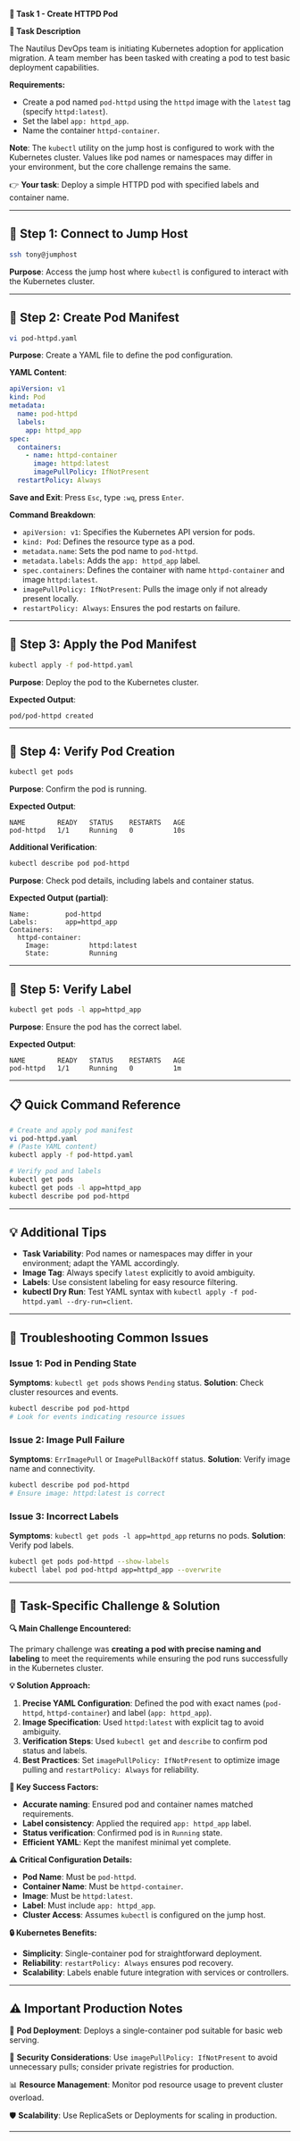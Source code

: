 **🌟 Task 1 - Create HTTPD Pod**

**📌 Task Description**

The Nautilus DevOps team is initiating Kubernetes adoption for application migration. A team member has been tasked with creating a pod to test basic deployment capabilities.

**Requirements:**
- Create a pod named `pod-httpd` using the `httpd` image with the `latest` tag (specify `httpd:latest`).
- Set the label `app: httpd_app`.
- Name the container `httpd-container`.

**Note**: The `kubectl` utility on the jump host is configured to work with the Kubernetes cluster. Values like pod names or namespaces may differ in your environment, but the core challenge remains the same.

👉 **Your task**: Deploy a simple HTTPD pod with specified labels and container name.

---

## 🔹 Step 1: Connect to Jump Host

```bash
ssh tony@jumphost
```

**Purpose**: Access the jump host where `kubectl` is configured to interact with the Kubernetes cluster.

---

## 🔹 Step 2: Create Pod Manifest

```bash
vi pod-httpd.yaml
```

**Purpose**: Create a YAML file to define the pod configuration.

**YAML Content**:
```yaml
apiVersion: v1
kind: Pod
metadata:
  name: pod-httpd
  labels:
    app: httpd_app
spec:
  containers:
    - name: httpd-container
      image: httpd:latest
      imagePullPolicy: IfNotPresent
  restartPolicy: Always
```

**Save and Exit**: Press `Esc`, type `:wq`, press `Enter`.

**Command Breakdown**:
- `apiVersion: v1`: Specifies the Kubernetes API version for pods.
- `kind: Pod`: Defines the resource type as a pod.
- `metadata.name`: Sets the pod name to `pod-httpd`.
- `metadata.labels`: Adds the `app: httpd_app` label.
- `spec.containers`: Defines the container with name `httpd-container` and image `httpd:latest`.
- `imagePullPolicy: IfNotPresent`: Pulls the image only if not already present locally.
- `restartPolicy: Always`: Ensures the pod restarts on failure.

---

## 🔹 Step 3: Apply the Pod Manifest

```bash
kubectl apply -f pod-httpd.yaml
```

**Purpose**: Deploy the pod to the Kubernetes cluster.

**Expected Output**:
```
pod/pod-httpd created
```

---

## 🔹 Step 4: Verify Pod Creation

```bash
kubectl get pods
```

**Purpose**: Confirm the pod is running.

**Expected Output**:
```
NAME        READY   STATUS    RESTARTS   AGE
pod-httpd   1/1     Running   0          10s
```

**Additional Verification**:
```bash
kubectl describe pod pod-httpd
```

**Purpose**: Check pod details, including labels and container status.

**Expected Output (partial)**:
```
Name:         pod-httpd
Labels:       app=httpd_app
Containers:
  httpd-container:
    Image:          httpd:latest
    State:          Running
```

---

## 🔹 Step 5: Verify Label

```bash
kubectl get pods -l app=httpd_app
```

**Purpose**: Ensure the pod has the correct label.

**Expected Output**:
```
NAME        READY   STATUS    RESTARTS   AGE
pod-httpd   1/1     Running   0          1m
```

---

## 📋 Quick Command Reference

```bash
# Create and apply pod manifest
vi pod-httpd.yaml
# (Paste YAML content)
kubectl apply -f pod-httpd.yaml

# Verify pod and labels
kubectl get pods
kubectl get pods -l app=httpd_app
kubectl describe pod pod-httpd
```

---

## 💡 Additional Tips

- **Task Variability**: Pod names or namespaces may differ in your environment; adapt the YAML accordingly.
- **Image Tag**: Always specify `latest` explicitly to avoid ambiguity.
- **Labels**: Use consistent labeling for easy resource filtering.
- **kubectl Dry Run**: Test YAML syntax with `kubectl apply -f pod-httpd.yaml --dry-run=client`.

---

## 🔧 Troubleshooting Common Issues

### **Issue 1: Pod in Pending State**
**Symptoms**: `kubectl get pods` shows `Pending` status.
**Solution**: Check cluster resources and events.
```bash
kubectl describe pod pod-httpd
# Look for events indicating resource issues
```

### **Issue 2: Image Pull Failure**
**Symptoms**: `ErrImagePull` or `ImagePullBackOff` status.
**Solution**: Verify image name and connectivity.
```bash
kubectl describe pod pod-httpd
# Ensure image: httpd:latest is correct
```

### **Issue 3: Incorrect Labels**
**Symptoms**: `kubectl get pods -l app=httpd_app` returns no pods.
**Solution**: Verify pod labels.
```bash
kubectl get pods pod-httpd --show-labels
kubectl label pod pod-httpd app=httpd_app --overwrite
```

---

## 🚨 Task-Specific Challenge & Solution

**🔍 Main Challenge Encountered:**

The primary challenge was **creating a pod with precise naming and labeling** to meet the requirements while ensuring the pod runs successfully in the Kubernetes cluster.

**💡 Solution Approach:**
1. **Precise YAML Configuration**: Defined the pod with exact names (`pod-httpd`, `httpd-container`) and label (`app: httpd_app`).
2. **Image Specification**: Used `httpd:latest` with explicit tag to avoid ambiguity.
3. **Verification Steps**: Used `kubectl get` and `describe` to confirm pod status and labels.
4. **Best Practices**: Set `imagePullPolicy: IfNotPresent` to optimize image pulling and `restartPolicy: Always` for reliability.

**🎯 Key Success Factors:**
- **Accurate naming**: Ensured pod and container names matched requirements.
- **Label consistency**: Applied the required `app: httpd_app` label.
- **Status verification**: Confirmed pod is in `Running` state.
- **Efficient YAML**: Kept the manifest minimal yet complete.

**⚠️ Critical Configuration Details:**
- **Pod Name**: Must be `pod-httpd`.
- **Container Name**: Must be `httpd-container`.
- **Image**: Must be `httpd:latest`.
- **Label**: Must include `app: httpd_app`.
- **Cluster Access**: Assumes `kubectl` is configured on the jump host.

**🔒 Kubernetes Benefits:**
- **Simplicity**: Single-container pod for straightforward deployment.
- **Reliability**: `restartPolicy: Always` ensures pod recovery.
- **Scalability**: Labels enable future integration with services or controllers.

---

## ⚠️ Important Production Notes

🔧 **Pod Deployment**: Deploys a single-container pod suitable for basic web serving.

🔐 **Security Considerations**: Use `imagePullPolicy: IfNotPresent` to avoid unnecessary pulls; consider private registries for production.

📊 **Resource Management**: Monitor pod resource usage to prevent cluster overload.

🛡️ **Scalability**: Use ReplicaSets or Deployments for scaling in production.

---